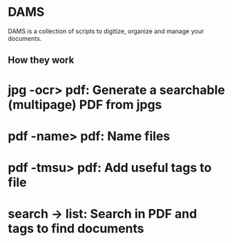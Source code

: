 # DAMS

DAMS is a collection of scripts to digitize, organize and manage your documents.

## How they work

  # jpg -ocr> pdf:  Generate a searchable (multipage) PDF from jpgs
  # pdf -name> pdf: Name files
  # pdf -tmsu> pdf: Add useful tags to file
  # search -> list: Search in PDF and tags to find documents
